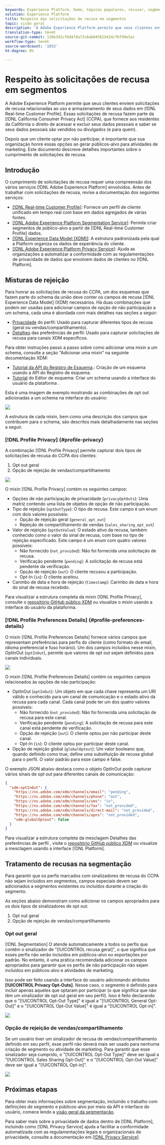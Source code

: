 ```yaml
---
keywords: Experience Platform, home, tópicos populares, recusar, segmentação, serviço de segmentação, serviço de segmentação, opções de honra, recusas, rejeitar, excluir;
solution: Experience Platform
title: Respeito das solicitações de recusa em segmentos
topic: visão geral
description: 'A Adobe Experience Platform permite que seus clientes enviem solicitações de recusa relacionadas ao uso e armazenamento de seus dados no Perfil do cliente em tempo real]. Essas solicitações de recusa fazem parte da California Consumer Privacy Act (CCPA), que fornece aos residentes da Califórnia o direito de acessar e excluir seus dados pessoais e saber se seus dados pessoais são vendidos ou divulgados (e para quem). '
translation-type: tm+mt
source-git-commit: 126b3d1cf6d47da73c6ab045825424cf6f99e5ac
workflow-type: tm+mt
source-wordcount: '1033'
ht-degree: 0%

---
```



# Respeito às solicitações de recusa em segmentos

A Adobe Experience Platform permite que seus clientes enviem solicitações de recusa relacionadas ao uso e armazenamento de seus dados em [!DNL Real-time Customer Profile]. Essas solicitações de recusa fazem parte da [!DNL California Consumer Privacy Act] (CCPA), que fornece aos residentes da Califórnia o direito de acessar e excluir seus dados pessoais e saber se seus dados pessoais são vendidos ou divulgados (e para quem).

Depois que um cliente optar por não participar, é importante que sua organização honre essas opções ao gerar públicos-alvo para atividades de marketing. Este documento descreve detalhes importantes sobre o cumprimento de solicitações de recusa.

## Introdução

O cumprimento de solicitações de recusa requer uma compreensão dos vários serviços [!DNL Adobe Experience Platform] envolvidos. Antes de trabalhar com solicitações de recusa, revise a documentação dos seguintes serviços:

- [[!DNL Real-time Customer Profile]](../profile/home.md): Fornece um perfil de cliente unificado em tempo real com base em dados agregados de várias fontes.
- [[!DNL Adobe Experience Platform Segmentation Service]](./home.md): Permite criar segmentos de público-alvo a partir de  [!DNL Real-time Customer Profile] dados.
- [[!DNL Experience Data Model (XDM)]](../xdm/home.md): A estrutura padronizada pela qual a Platform organiza os dados de experiência do cliente.
- [[!DNL Adobe Experience Platform Privacy Service]](../privacy-service/home.md): Ajuda as organizações a automatizar a conformidade com as regulamentações de privacidade de dados que envolvem dados de clientes no  [!DNL Platform].

## Misturas de rejeição

Para honrar as solicitações de recusa do CCPA, um dos esquemas que fazem parte do schema da união deve conter os campos de recusa [!DNL Experience Data Model] (XDM) necessários. Há duas combinações que podem ser usadas para adicionar campos de opção de não participação a um schema, cada uma é abordada com mais detalhes nas seções a seguir:

- [Privacidade](#profile-privacy) do perfil: Usado para capturar diferentes tipos de recusa (geral ou vendas/compartilhamento).
- [Detalhes](#profile-preferences-details) das preferências de perfil: Usado para capturar solicitações de recusa para canais XDM específicos.

Para obter instruções passo a passo sobre como adicionar uma mixin a um schema, consulte a seção &quot;Adicionar uma mixin&quot; na seguinte documentação XDM:
- [Tutorial da API do Registro de Esquema](../xdm/api/getting-started.md).: Criação de um esquema usando a API do Registro de esquema.
- [Tutorial](../xdm/tutorials/create-schema-ui.md) do Editor de esquema: Criar um schema usando a interface do usuário da plataforma .

Esta é uma imagem de exemplo mostrando as combinações de opt out adicionadas a um schema na interface do usuário:

![](images/opt-outs/opt-out-mixins-user-interface.png)

A estrutura de cada mixin, bem como uma descrição dos campos que contribuem para o schema, são descritos mais detalhadamente nas seções a seguir.

### [!DNL Profile Privacy] {#profile-privacy}

A combinação [!DNL Profile Privacy] permite capturar dois tipos de solicitações de recusa do CCPA dos clientes:

1. Opt out geral
2. Opção de rejeição de vendas/compartilhamento

![](images/opt-outs/profile-privacy.png)

O mixin [!DNL Profile Privacy] contém os seguintes campos:

- Opções de não participação de privacidade (`privacyOptOuts`): Uma matriz contendo uma lista de objetos de opção de não participação.
- Tipo de rejeição (`optOutType`): O tipo de recusa. Este campo é um enum com dois valores possíveis:
   - Opção de rejeição geral (`general_opt_out`)
   - Rejeição de compartilhamento de vendas (`sales_sharing_opt_out`)
- Valor de rejeição (`optOutValue`): O estado ativo da recusa, também conhecido como o valor do sinal de recusa, com base no tipo de rejeição especificado. Este campo é um enum com quatro valores possíveis:
   - Não fornecido (`not_provided`): Não foi fornecida uma solicitação de recusa.
   - Verificação pendente (`pending`): A solicitação de recusa está pendente da verificação.
   - Opção de rejeição (`out`): O cliente recusou a participação.
   - Opt-In (`in`): O cliente aceitou.
- Carimbo de data e hora de rejeição (`timestamp`): Carimbo de data e hora do sinal de recusa recebido.

Para visualizar a estrutura completa da mixin [!DNL Profile Privacy], consulte o [repositório GitHub público XDM](https://github.com/adobe/xdm/blob/master/schemas/context/profile-privacy.schema.json) ou visualize o mixin usando a interface do usuário da plataforma.

### [!DNL Profile Preferences Details] {#profile-preferences-details}

O mixin [!DNL Profile Preferences Details] fornece vários campos que representam preferências para perfis do cliente (como formato do email, idioma preferencial e fuso horário). Um dos campos incluídos nesse mixin, OptInOut (`optInOut`), permite que valores de opt out sejam definidos para canais individuais.

![](images/opt-outs/profile-preferences-details.png)

O mixin [!DNL Profile Preferences Details] contém os seguintes campos relacionados às opções de não participação:

- OptInOut (`optInOut`): Um objeto em que cada chave representa um URI válido e conhecido para um canal de comunicação e o estado ativo da recusa para cada canal. Cada canal pode ter um dos quatro valores possíveis:
   - Não fornecido (`not_provided`): Não foi fornecida uma solicitação de recusa para este canal.
   - Verificação pendente (`pending`): A solicitação de recusa para este canal está pendente de verificação.
   - Opção de rejeição (`out`): O cliente optou por não participar deste canal.
   - Opt-In (`in`): O cliente optou por participar deste canal.
- Opção de rejeição global (`globalOptout`): Um valor booleano que, quando definido como true, define uma substituição de recusa global para o perfil. O valor padrão para esse campo é false.

O exemplo JSON abaixo destaca como o objeto OptInOut pode capturar vários sinais de opt out para diferentes canais de comunicação:

```json
{
  "xdm:optInOut": {
    "https://ns.adobe.com/xdm/channels/email": "pending",
    "https://ns.adobe.com/xdm/channels/phone": "out",
    "https://ns.adobe.com/xdm/channels/sms": "in",
    "https://ns.adobe.com/xdm/channels/fax": "not_provided",
    "https://ns.adobe.com/xdm/channels/direct-mail": "not_provided",
    "https://ns.adobe.com/xdm/channels/apns": "not_provided",
    "xdm:globalOptout": false
  }
}
```

Para visualizar a estrutura completa da mesclagem Detalhes das preferências de perfil , visite o [repositório GitHub público XDM](https://github.com/adobe/xdm/blob/master/schemas/context/profile-preferences-details.schema.json) ou visualize a mesclagem usando a interface [!DNL Platform].

## Tratamento de recusas na segmentação

Para garantir que os perfis marcados com sinalizadores de recusa do CCPA não sejam incluídos em segmentos, campos especiais devem ser adicionados a segmentos existentes ou incluídos durante a criação do segmento.

As seções abaixo demonstram como adicionar os campos apropriados para os dois tipos de sinalizadores de opt out:
1. Opt out geral
2. Opção de rejeição de vendas/compartilhamento

### Opt out geral

[!DNL Segmentation] O atende automaticamente a todos os perfis que contêm o sinalizador de &quot;[!UICONTROL recusa geral]&quot;, o que significa que esses perfis não serão incluídos em públicos-alvo ou exportações por padrão. No entanto, é uma prática recomendada adicionar os campos apropriados para garantir que os perfis de não participação não sejam incluídos em públicos-alvo e atividades de marketing.

Isso pode ser feito usando a interface do usuário adicionando atributos **[!UICONTROL Privacy Opt-Outs]**. Nesse caso, o segmento é definido para incluir apenas aqueles que optaram por participar (o que significa que não têm um sinalizador de opt out geral em seu perfil). Isso é feito declarando que o &quot;[!UICONTROL Opt-Out Type]&quot; é igual a &quot;[!UICONTROL General Opt-Out]&quot; e o &quot;[!UICONTROL Opt-Out Value]&quot; é igual a &quot;[!UICONTROL Opt-in]&quot;.

![](images/opt-outs/segment-general-opt-out.png)

### Opção de rejeição de vendas/compartilhamento

Se um usuário tiver um sinalizador de recusa de vendas/compartilhamento definido em seu perfil, esse perfil não deverá mais ser usado para nenhuma criação de segmento ou atividade de marketing. Para garantir que esse sinalizador seja cumprido, o &quot;[!UICONTROL Opt-Out Type]&quot; deve ser igual a &quot;[!UICONTROL Sales Sharing Opt-Out]&quot; e o &quot;[!UICONTROL Opt-Out Value]&quot; deve ser igual a &quot;[!UICONTROL Opt-in]&quot;.

![](images/opt-outs/segment-sales-sharing-opt-out.png)

<!-- ### Overriding default exclusions

In some instances, such as building a segment of people who have opted out, it may be necessary to override the default exclusion of opted-out profiles. This override can be done via the API or in the Segment Builder user interface. -->

## Próximas etapas

Para obter mais informações sobre segmentação, incluindo o trabalho com definições de segmento e públicos-alvo por meio da API e interface do usuário, comece lendo a [visão geral da segmentação](./home.md).

Para saber mais sobre a privacidade de dados dentro de [!DNL Platform], incluindo como [!DNL Privacy Service] ajuda a facilitar a conformidade automatizada com as regulamentações legais e organizacionais de privacidade, consulte a documentação em [[!DNL Privacy Service]](../privacy-service/home.md).
